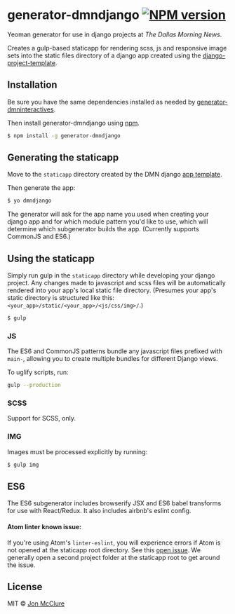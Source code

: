 # generator-dmndjango [![NPM version][npm-image]][npm-url]
Yeoman generator for use in django projects at _The Dallas Morning News_.

Creates a gulp-based staticapp for rendering scss, js and responsive image sets into the static files directory of a django app created using the [django-project-template](https://github.com/DallasMorningNews/django-project-template).

## Installation

Be sure you have the same dependencies installed as needed by [generator-dmninteractives](https://github.com/DallasMorningNews/generator-dmninteractives/wiki/Setting-up-your-computer#dependencies).

Then install generator-dmndjango using [npm](https://www.npmjs.com/).

```bash
$ npm install -g generator-dmndjango
```

## Generating the staticapp

Move to the `staticapp` directory created by the DMN django [app template](https://github.com/DallasMorningNews/django-project-template#using-the-app-template).

Then generate the app:

```bash
$ yo dmndjango
```

The generator will ask for the app name you used when creating your django app and for which module pattern you'd like to use, which will determine which subgenerator builds the app. (Currently supports CommonJS and ES6.)

## Using the staticapp

Simply run gulp in the `staticapp` directory while developing your django project. Any changes made to javascript and scss files will be automatically rendered into your app's local static file directory. (Presumes your app's static directory is structured like this: `<your_app>/static/<your_app>/<js/css/img>/`.)

```bash
$ gulp
```

### JS

The ES6 and CommonJS patterns bundle any javascript files prefixed with `main-`, allowing you to create multiple bundles for different Django views.

To uglify scripts, run:

```bash
gulp --production
```

### SCSS

Support for SCSS, only.

### IMG

Images must be processed explicitly by running:

```bash
$ gulp img
```

## ES6

The ES6 subgenerator includes browserify JSX and ES6 babel transforms for use with React/Redux. It also includes airbnb's eslint config.

#### Atom linter known issue:

If you're using Atom's `linter-eslint`, you will experience errors if Atom is not opened at the staticapp root directory. See this [open issue](https://github.com/AtomLinter/linter-eslint/issues/422). We generally open a second project folder at the staticapp root to get around the issue.


## License

MIT © [Jon McClure]()


[npm-image]: https://badge.fury.io/js/generator-dmndjango.svg
[npm-url]: https://npmjs.org/package/generator-dmndjango
